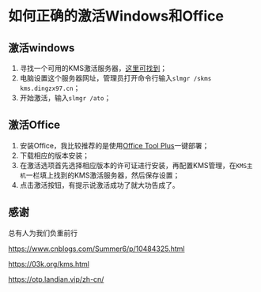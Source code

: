 # 如何正确的激活Windows和Office

## 激活windows

1. 寻找一个可用的KMS激活服务器，[这里可找到](https://www.cnblogs.com/Summer6/p/10484325.html)；
2. 电脑设置这个服务器网址，管理员打开命令行输入`slmgr /skms kms.dingzx97.cn`；
3. 开始激活，输入`slmgr /ato`；



## 激活Office

1. 安装Office，我比较推荐的是使用[Office Tool Plus](https://otp.landian.vip/zh-cn/)一键部署；
2. 下载相应的版本安装；
3. 在激活选项首先选择相应版本的许可证进行安装，再配置KMS管理，在`KMS主机`一栏填上找到的KMS激活服务器，然后保存设置；
4. 点击激活按钮，有提示说激活成功了就大功告成了。



## 感谢

总有人为我们负重前行

https://www.cnblogs.com/Summer6/p/10484325.html

https://03k.org/kms.html

https://otp.landian.vip/zh-cn/


